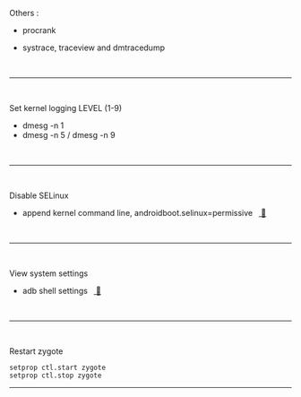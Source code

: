 Others :

  - procrank

  - systrace, traceview and dmtracedump

 <br/>

---

 <br/>

Set kernel logging LEVEL (1-9)

  - dmesg -n 1
  - dmesg -n 5 / dmesg -n 9

<br/>

---

<br/>

Disable SELinux

  - append kernel command line, androidboot.selinux=permissive  &ensp;[ 🔗 ](./DON-T-MERGE-disable-sepolicy.patch)

<br/>

---


<br/>

View system settings

  - adb shell settings  &ensp;[ 🔗 ](https://adbinstaller.com/commands/adb-shell-settings-5b670d5ee7958178a2955536)

<br/>

---


<br/>

Restart zygote

  ```
  setprop ctl.start zygote
  setprop ctl.stop zygote
  ```

---
